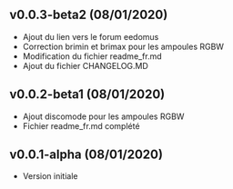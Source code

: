 ## v0.0.3-beta2 (08/01/2020)

* Ajout du lien vers le forum eedomus
* Correction brimin et brimax pour les ampoules RGBW
* Modification du fichier readme_fr.md
* Ajout du fichier CHANGELOG.MD
 
## v0.0.2-beta1 (08/01/2020)

* Ajout discomode pour les ampoules RGBW
* Fichier readme_fr.md complété

## v0.0.1-alpha (08/01/2020)

*  Version initiale
